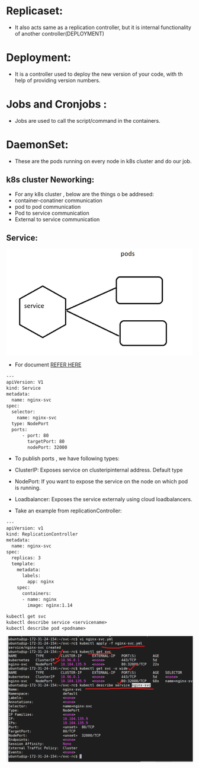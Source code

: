 # Replicaset:
* It also acts same as a replication controller, but it is internal functionality of another controller(DEPLOYMENT)

# Deployment:
* It is a controller used to deploy the new version of your code, with th help of providing version numbers.

# Jobs and Cronjobs :
* Jobs are used to call the script/command in the containers.

# DaemonSet:
* These are the pods running on every node in k8s cluster and do our job.

## k8s cluster Neworking:
* For any k8s cluster , below are the things o be addresed:
 * container-conatiner communication
 * pod to pod communication
 * Pod to service communication
 * External to service communication


## Service:
![preview](../images/k8s9.png)

* For document [REFER HERE](https://kubernetes.io/docs/reference/generated/kubernetes-api/v1.20/#service-v1-core)

```
---
apiVersion: V1
kind: Service
metadata:
  name: nginx-svc
spec:
  selector:
    name: nginx-svc
  type: NodePort
  ports:
      - port: 80
        targetPort: 80
        nodePort: 32000
```

* To publish ports , we have following types:
* ClusterIP: Exposes service on clusteripinternal address. Default type
* NodePort: If you want to expose the service on the node on which pod is running.
* Loadbalancer: Exposes the service externaly using cloud loadbalancers.

* Take an example from replicationController:

```
---
apiVersion: v1
kind: ReplicationController
metadata:
  name: nginx-svc
spec:
  replicas: 3
  template:
    metadata:
      labels:
        app: nginx
    spec:
      containers:
      - name: nginx
        image: nginx:1.14
```

```
kubectl get svc 
kubectl describe service <servicename>
kubectl describe pod <podname>
```

![preview](../images/k8s10.png)